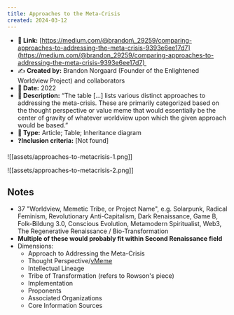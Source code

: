 ```yaml
---
title: Approaches to the Meta-Crisis
created: 2024-03-12
---
```

- **🔗 Link:** [https://medium.com/@brandon\_29259/comparing-approaches-to-addressing-the-meta-crisis-9393e6ee17d7](https://medium.com/@brandon_29259/comparing-approaches-to-addressing-the-meta-crisis-9393e6ee17d7) 
- ✍️ **Created by:** Brandon Norgaard (Founder of the Enlightened Worldview Project) and collaborators
- **📅 Date:** 2022
- **📃 Description:** “The table \[...\] lists various distinct approaches to addressing the meta-crisis. These are primarily categorized based on the thought perspective or value meme that would essentially be the center of gravity of whatever worldview upon which the given approach would be based.”
- **🎨 Type:** Article; Table; Inheritance diagram
- ❓**Inclusion criteria:** \[Not found\]

![[assets/approaches-to-metacrisis-1.png]]

![[assets/approaches-to-metacrisis-2.png]]

## Notes

- 37 "Worldview, Memetic Tribe, or Project Name", e.g. Solarpunk, Radical Feminism, Revolutionary Anti-Capitalism, Dark Renaissance, Game B, Folk-Bildung 3.0, Conscious Evolution, Metamodern Spiritualist, Web3, The Regenerative Renaissance / Bio-Transformation
- **Multiple of these would probably fit within Second Renaissance field**
- Dimensions:
  - Approach to Addressing the Meta-Crisis
  - Thought Perspective/[vMeme](https://en.wikipedia.org/wiki/Metamodernism#Hanzi_Freinacht_and_Nordic_metamodernism)
  - Intellectual Lineage
  - Tribe of Transformation (refers to Rowson's piece)
  - Implementation
  - Proponents
  - Associated Organizations
  - Core Information Sources